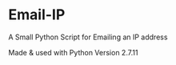 # Email-IP
A Small Python Script for Emailing an IP address

Made & used with Python Version 2.7.11
